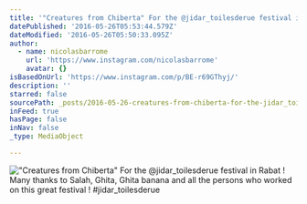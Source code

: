 ```yaml
---
title: '"Creatures from Chiberta" For the @jidar_toilesderue festival in Rabat ! Many thanks to Salah, Ghita, Ghita banana and all the persons who worked on this great festival ! #jidar_toilesderue'
datePublished: '2016-05-26T05:53:44.579Z'
dateModified: '2016-05-26T05:50:33.095Z'
author:
  - name: nicolasbarrome
    url: 'https://www.instagram.com/nicolasbarrome'
    avatar: {}
isBasedOnUrl: 'https://www.instagram.com/p/BE-r69GThyj/'
description: ''
starred: false
sourcePath: _posts/2016-05-26-creatures-from-chiberta-for-the-jidar_toilesderue-festiva.md
inFeed: true
hasPage: false
inNav: false
_type: MediaObject

---
```

!["Creatures from Chiberta" For the @jidar_toilesderue festival in Rabat ! Many thanks to Salah, Ghita, Ghita banana and all the persons who worked on this great festival ! #jidar_toilesderue](https://scontent.cdninstagram.com/t51.2885-15/s640x640/sh0.08/e35/13118347_1702698999994129_2039984651_n.jpg?ig_cache_key=MTI0MjYyMzcxNDUzNDQ5NzQ0Mw%3D%3D.2)